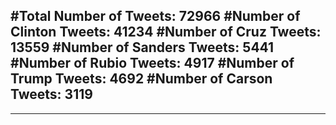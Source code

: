 #Total Number of Tweets: 72966 
#Number of Clinton Tweets: 41234
#Number of Cruz Tweets: 13559
#Number of Sanders Tweets: 5441
#Number of Rubio Tweets: 4917
#Number of Trump Tweets: 4692
#Number of Carson Tweets: 3119
---
---
